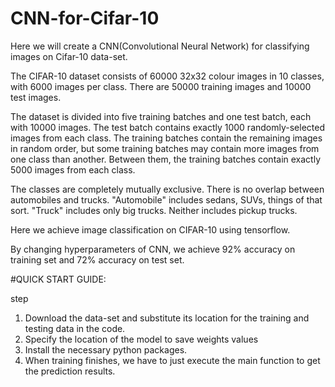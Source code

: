 # CNN-for-Cifar-10
Here we will create a CNN(Convolutional Neural Network) for classifying images on Cifar-10 data-set.

The CIFAR-10 dataset consists of 60000 32x32 colour images in 10 classes, with 6000 images per class. There are 50000 training images and 10000 test images. 

The dataset is divided into five training batches and one test batch, each with 10000 images. The test batch contains exactly 1000 randomly-selected images from each class. The training batches contain the remaining images in random order, but some training batches may contain more images from one class than another. Between them, the training batches contain exactly 5000 images from each class. 

The classes are completely mutually exclusive. There is no overlap between automobiles and trucks. "Automobile" includes sedans, SUVs, things of that sort. "Truck" includes only big trucks. Neither includes pickup trucks.

Here we achieve image classification on CIFAR-10 using tensorflow.

By changing hyperparameters of CNN, we achieve 92% accuracy on training set and 72% accuracy on test set.

#QUICK START GUIDE:

step 
1. Download the data-set and substitute its location for the training and testing data in the code. 
2. Specify the location of the model to save weights values
3. Install the necessary python packages.
4. When training finishes, we have to just execute the main function to get the prediction results. 
